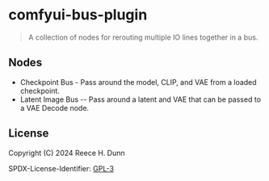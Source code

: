 # comfyui-bus-plugin
> A collection of nodes for rerouting multiple IO lines together in a bus.

## Nodes
- Checkpoint Bus - Pass around the model, CLIP, and VAE from a loaded checkpoint.
- Latent Image Bus -- Pass around a latent and VAE that can be passed to a VAE Decode node.

## License
Copyright (C) 2024 Reece H. Dunn

SPDX-License-Identifier: [GPL-3](LICENSE)
